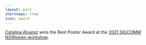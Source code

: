 ```yaml
---
layout: post
shortnews: true
icon: award
---
```


[Catalina Alvarez](https://people.epfl.ch/catalina.alvarezinostroza?lang=en) wins the Best Poster Award at the [2021 SIGCOMM N2Women workshop](https://conferences.sigcomm.org/sigcomm/2021/n2women.html).
